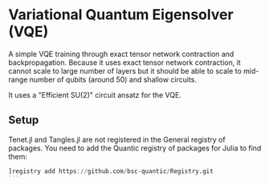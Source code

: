 # Variational Quantum Eigensolver (VQE)

A simple VQE training through exact tensor network contraction and backpropagation.
Because it uses exact tensor network contraction, it cannot scale to large number of layers but it should be able to scale to mid-range number of qubits (around 50) and shallow circuits.

It uses a "Efficient SU(2)" circuit ansatz for the VQE.

## Setup

Tenet.jl and Tangles.jl are not registered in the General registry of packages.
You need to add the Quantic registry of packages for Julia to find them:

````julia
]registry add https://github.com/bsc-quantic/Registry.git
```
